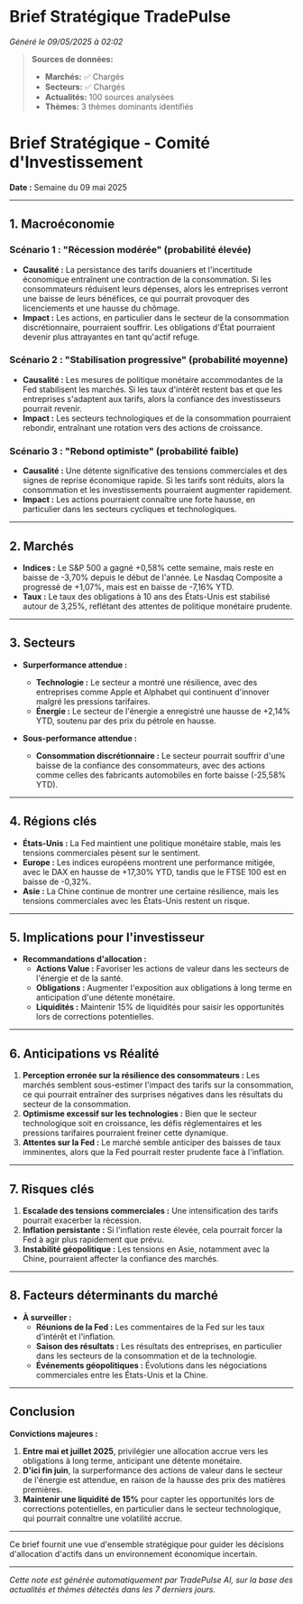 # Brief Stratégique TradePulse

*Généré le 09/05/2025 à 02:02*

> **Sources de données:**
> - **Marchés:** ✅ Chargés
> - **Secteurs:** ✅ Chargés
> - **Actualités:** 100 sources analysées
> - **Thèmes:** 3 thèmes dominants identifiés

# Brief Stratégique - Comité d'Investissement

**Date :** Semaine du 09 mai 2025

---

## 1. Macroéconomie

### Scénario 1 : "Récession modérée" (probabilité élevée)
- **Causalité :** La persistance des tarifs douaniers et l'incertitude économique entraînent une contraction de la consommation. Si les consommateurs réduisent leurs dépenses, alors les entreprises verront une baisse de leurs bénéfices, ce qui pourrait provoquer des licenciements et une hausse du chômage.
- **Impact :** Les actions, en particulier dans le secteur de la consommation discrétionnaire, pourraient souffrir. Les obligations d'État pourraient devenir plus attrayantes en tant qu'actif refuge.

### Scénario 2 : "Stabilisation progressive" (probabilité moyenne)
- **Causalité :** Les mesures de politique monétaire accommodantes de la Fed stabilisent les marchés. Si les taux d'intérêt restent bas et que les entreprises s'adaptent aux tarifs, alors la confiance des investisseurs pourrait revenir.
- **Impact :** Les secteurs technologiques et de la consommation pourraient rebondir, entraînant une rotation vers des actions de croissance.

### Scénario 3 : "Rebond optimiste" (probabilité faible)
- **Causalité :** Une détente significative des tensions commerciales et des signes de reprise économique rapide. Si les tarifs sont réduits, alors la consommation et les investissements pourraient augmenter rapidement.
- **Impact :** Les actions pourraient connaître une forte hausse, en particulier dans les secteurs cycliques et technologiques.

---

## 2. Marchés

- **Indices :** Le S&P 500 a gagné +0,58% cette semaine, mais reste en baisse de -3,70% depuis le début de l'année. Le Nasdaq Composite a progressé de +1,07%, mais est en baisse de -7,16% YTD.
- **Taux :** Le taux des obligations à 10 ans des États-Unis est stabilisé autour de 3,25%, reflétant des attentes de politique monétaire prudente.

---

## 3. Secteurs

- **Surperformance attendue :** 
  - **Technologie :** Le secteur a montré une résilience, avec des entreprises comme Apple et Alphabet qui continuent d'innover malgré les pressions tarifaires.
  - **Énergie :** Le secteur de l'énergie a enregistré une hausse de +2,14% YTD, soutenu par des prix du pétrole en hausse.

- **Sous-performance attendue :**
  - **Consommation discrétionnaire :** Le secteur pourrait souffrir d'une baisse de la confiance des consommateurs, avec des actions comme celles des fabricants automobiles en forte baisse (-25,58% YTD).

---

## 4. Régions clés

- **États-Unis :** La Fed maintient une politique monétaire stable, mais les tensions commerciales pèsent sur le sentiment.
- **Europe :** Les indices européens montrent une performance mitigée, avec le DAX en hausse de +17,30% YTD, tandis que le FTSE 100 est en baisse de -0,32%.
- **Asie :** La Chine continue de montrer une certaine résilience, mais les tensions commerciales avec les États-Unis restent un risque.

---

## 5. Implications pour l'investisseur

- **Recommandations d'allocation :**
  - **Actions Value :** Favoriser les actions de valeur dans les secteurs de l'énergie et de la santé.
  - **Obligations :** Augmenter l'exposition aux obligations à long terme en anticipation d'une détente monétaire.
  - **Liquidités :** Maintenir 15% de liquidités pour saisir les opportunités lors de corrections potentielles.

---

## 6. Anticipations vs Réalité

1. **Perception erronée sur la résilience des consommateurs :** Les marchés semblent sous-estimer l'impact des tarifs sur la consommation, ce qui pourrait entraîner des surprises négatives dans les résultats du secteur de la consommation.
2. **Optimisme excessif sur les technologies :** Bien que le secteur technologique soit en croissance, les défis réglementaires et les pressions tarifaires pourraient freiner cette dynamique.
3. **Attentes sur la Fed :** Le marché semble anticiper des baisses de taux imminentes, alors que la Fed pourrait rester prudente face à l'inflation.

---

## 7. Risques clés

1. **Escalade des tensions commerciales :** Une intensification des tarifs pourrait exacerber la récession.
2. **Inflation persistante :** Si l'inflation reste élevée, cela pourrait forcer la Fed à agir plus rapidement que prévu.
3. **Instabilité géopolitique :** Les tensions en Asie, notamment avec la Chine, pourraient affecter la confiance des marchés.

---

## 8. Facteurs déterminants du marché

- **À surveiller :**
  - **Réunions de la Fed :** Les commentaires de la Fed sur les taux d'intérêt et l'inflation.
  - **Saison des résultats :** Les résultats des entreprises, en particulier dans les secteurs de la consommation et de la technologie.
  - **Événements géopolitiques :** Évolutions dans les négociations commerciales entre les États-Unis et la Chine.

---

## Conclusion

**Convictions majeures :**
1. **Entre mai et juillet 2025**, privilégier une allocation accrue vers les obligations à long terme, anticipant une détente monétaire.
2. **D'ici fin juin**, la surperformance des actions de valeur dans le secteur de l'énergie est attendue, en raison de la hausse des prix des matières premières.
3. **Maintenir une liquidité de 15%** pour capter les opportunités lors de corrections potentielles, en particulier dans le secteur technologique, qui pourrait connaître une volatilité accrue.

--- 

Ce brief fournit une vue d'ensemble stratégique pour guider les décisions d'allocation d'actifs dans un environnement économique incertain.

---

*Cette note est générée automatiquement par TradePulse AI, sur la base des actualités et thèmes détectés dans les 7 derniers jours.*
